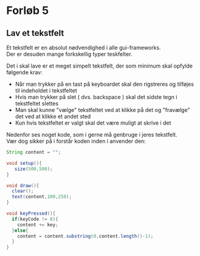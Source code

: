 # Forløb 5
## Lav et tekstfelt

Et tekstfelt er en absolut nødvendighed i alle gui-frameworks.    
Der er desuden mange forkskellig typer teskfelter.     

Det i skal lave er et meget simpelt tekstfelt, der som minimum skal opfylde følgende krav:

- Når man trykker på en tast på keyboardet skal den rigstreres og tilføjes til indeholdet i tekstfeltet
- Hvis man trykker på slet ( dvs. backspace ) skal det sidste tegn i tekstfeltet slettes
- Man skal kunne "vælge" tekstfeltet ved at klikke på det og "fravælge" det ved at klikke et andet sted
- Kun hvis tekstfeltet er valgt skal det være muligt at skrive i det

Nedenfor ses noget kode, som i gerne må genbruge i jeres tekstfelt.    
Vær dog sikker på i forstår koden inden i anvender den:

```java
String content = "";

void setup(){
   size(500,500);
}

void draw(){
  clear();
  text(content,100,250);
}

void keyPressed(){
  if(keyCode != 8){
    content += key;
  }else{
    content = content.substring(0,content.length()-1);  
  }
}
```
